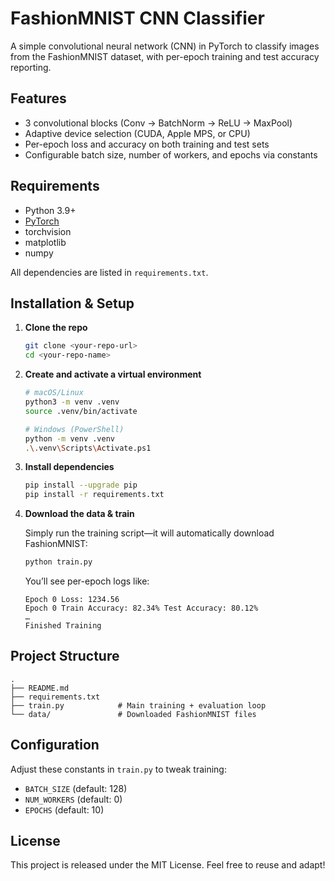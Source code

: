 # FashionMNIST CNN Classifier

A simple convolutional neural network (CNN) in PyTorch to classify images from the FashionMNIST dataset, with per-epoch training and test accuracy reporting.

## Features

- 3 convolutional blocks (Conv → BatchNorm → ReLU → MaxPool)
- Adaptive device selection (CUDA, Apple MPS, or CPU)
- Per-epoch loss and accuracy on both training and test sets
- Configurable batch size, number of workers, and epochs via constants

## Requirements

- Python 3.9+  
- [PyTorch](https://pytorch.org)  
- torchvision  
- matplotlib  
- numpy  

All dependencies are listed in `requirements.txt`.

## Installation & Setup

1. **Clone the repo**

   ```bash
   git clone <your-repo-url>
   cd <your-repo-name>
   ```

2. **Create and activate a virtual environment**

   ```bash
   # macOS/Linux
   python3 -m venv .venv
   source .venv/bin/activate

   # Windows (PowerShell)
   python -m venv .venv
   .\.venv\Scripts\Activate.ps1
   ```

3. **Install dependencies**

   ```bash
   pip install --upgrade pip
   pip install -r requirements.txt
   ```

4. **Download the data & train**

   Simply run the training script—it will automatically download FashionMNIST:

   ```bash
   python train.py
   ```

   You’ll see per-epoch logs like:

   ```
   Epoch 0 Loss: 1234.56
   Epoch 0 Train Accuracy: 82.34% Test Accuracy: 80.12%
   …
   Finished Training
   ```

## Project Structure

```
.
├── README.md
├── requirements.txt
├── train.py            # Main training + evaluation loop
└── data/               # Downloaded FashionMNIST files
```

## Configuration

Adjust these constants in `train.py` to tweak training:

- `BATCH_SIZE` (default: 128)  
- `NUM_WORKERS` (default: 0)  
- `EPOCHS` (default: 10)  

## License

This project is released under the MIT License. Feel free to reuse and adapt!